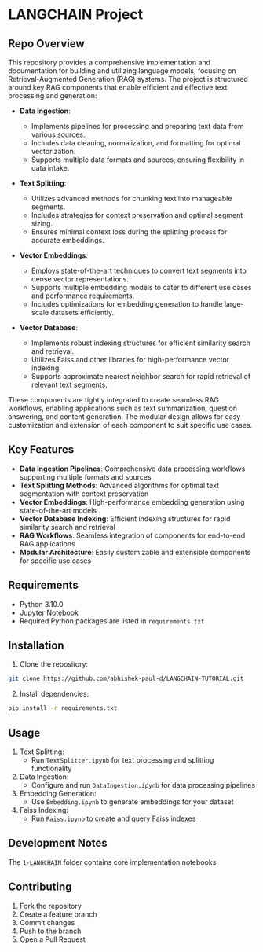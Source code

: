 # LANGCHAIN Project

## Repo Overview
This repository provides a comprehensive implementation and documentation for building and utilizing language models, focusing on Retrieval-Augmented Generation (RAG) systems. The project is structured around key RAG components that enable efficient and effective text processing and generation:

- **Data Ingestion**: 
  - Implements pipelines for processing and preparing text data from various sources.
  - Includes data cleaning, normalization, and formatting for optimal vectorization.
  - Supports multiple data formats and sources, ensuring flexibility in data intake.

- **Text Splitting**: 
  - Utilizes advanced methods for chunking text into manageable segments.
  - Includes strategies for context preservation and optimal segment sizing.
  - Ensures minimal context loss during the splitting process for accurate embeddings.

- **Vector Embeddings**: 
  - Employs state-of-the-art techniques to convert text segments into dense vector representations.
  - Supports multiple embedding models to cater to different use cases and performance requirements.
  - Includes optimizations for embedding generation to handle large-scale datasets efficiently.

- **Vector Database**: 
  - Implements robust indexing structures for efficient similarity search and retrieval.
  - Utilizes Faiss and other libraries for high-performance vector indexing.
  - Supports approximate nearest neighbor search for rapid retrieval of relevant text segments.

These components are tightly integrated to create seamless RAG workflows, enabling applications such as text summarization, question answering, and content generation. The modular design allows for easy customization and extension of each component to suit specific use cases.

## Key Features
- **Data Ingestion Pipelines**: Comprehensive data processing workflows supporting multiple formats and sources
- **Text Splitting Methods**: Advanced algorithms for optimal text segmentation with context preservation
- **Vector Embeddings**: High-performance embedding generation using state-of-the-art models
- **Vector Database Indexing**: Efficient indexing structures for rapid similarity search and retrieval
- **RAG Workflows**: Seamless integration of components for end-to-end RAG applications
- **Modular Architecture**: Easily customizable and extensible components for specific use cases

## Requirements
- Python 3.10.0
- Jupyter Notebook
- Required Python packages are listed in `requirements.txt`

## Installation
1. Clone the repository:
```bash
git clone https://github.com/abhishek-paul-d/LANGCHAIN-TUTORIAL.git
```
2. Install dependencies:
```bash
pip install -r requirements.txt
```

## Usage
1. Text Splitting:
   - Run `TextSplitter.ipynb` for text processing and splitting functionality
2. Data Ingestion:
   - Configure and run `DataIngestion.ipynb` for data processing pipelines
3. Embedding Generation:
   - Use `Embedding.ipynb` to generate embeddings for your dataset
4. Faiss Indexing:
   - Run `Faiss.ipynb` to create and query Faiss indexes

## Development Notes
The `1-LANGCHAIN` folder contains core implementation notebooks

## Contributing
1. Fork the repository
2. Create a feature branch
3. Commit changes
4. Push to the branch
5. Open a Pull Request
